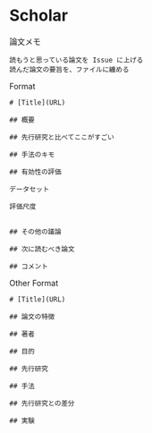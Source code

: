 # Scholar

論文メモ

    読もうと思っている論文を Issue に上げる
    読んだ論文の要旨を、ファイルに纏める

Format

    # [Title](URL)

    ## 概要

    ## 先行研究と比べてここがすごい

    ## 手法のキモ

    ## 有効性の評価
    
    データセット
    
    評価尺度
    
 
    ## その他の議論

    ## 次に読むべき論文

    ## コメント




Other Format

    # [Title](URL)

    ## 論文の特徴

    ## 著者

    ## 目的

    ## 先行研究
 
    ## 手法

    ## 先行研究との差分

    ## 実験
